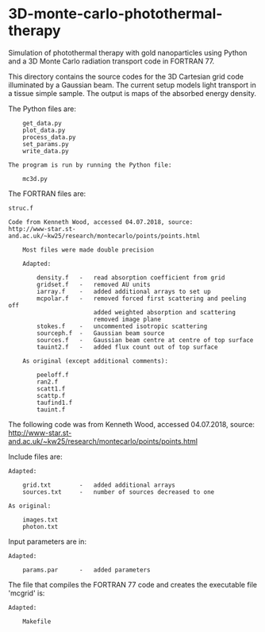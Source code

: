 # 3D-monte-carlo-photothermal-therapy
Simulation of photothermal therapy with gold nanoparticles using Python and a 3D Monte Carlo radiation transport code in FORTRAN 77.

This directory contains the source codes for the 3D Cartesian grid code illuminated by a Gaussian beam.  The current setup models light transport in a tissue simple sample.  The output is maps of the absorbed energy density.

The Python files are:

        get_data.py
        plot_data.py
        process_data.py
        set_params.py
        write_data.py
        
    The program is run by running the Python file:

        mc3d.py

The FORTRAN files are:

    struc.f

    Code from Kenneth Wood, accessed 04.07.2018, source:
    http://www-star.st-and.ac.uk/~kw25/research/montecarlo/points/points.html
    
        Most files were made double precision

        Adapted:

            density.f   -   read absorption coefficient from grid
            gridset.f   -   removed AU units
            iarray.f    -   added additional arrays to set up
            mcpolar.f   -   removed forced first scattering and peeling off
                            added weighted absorption and scattering
                            removed image plane
            stokes.f    -   uncommented isotropic scattering
            sourceph.f  -   Gaussian beam source
            sources.f   -   Gaussian beam centre at centre of top surface
            tauint2.f   -   added flux count out of top surface

        As original (except additional comments):

            peeloff.f
            ran2.f
            scatt1.f
            scattp.f
            taufind1.f
            tauint.f

The following code was from Kenneth Wood, accessed 04.07.2018, source:
http://www-star.st-and.ac.uk/~kw25/research/montecarlo/points/points.html

Include files are:

    Adapted:

        grid.txt        -   added additional arrays
        sources.txt     -   number of sources decreased to one

    As original:

        images.txt
        photon.txt

Input parameters are in:

    Adapted:

        params.par      -   added parameters

The file that compiles the FORTRAN 77 code and creates the executable file 'mcgrid' is:

    Adapted:

        Makefile
